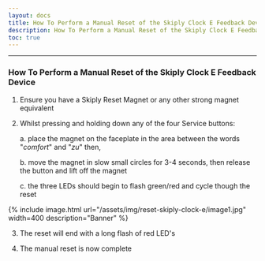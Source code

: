 ```yaml
---
layout: docs
title: How To Perform a Manual Reset of the Skiply Clock E Feedback Device
description: How To Perform a Manual Reset of the Skiply Clock E Feedback Device
toc: true
---
```


---------------------------------------

### How To Perform a Manual Reset of the Skiply Clock E Feedback Device

1.  Ensure you have a Skiply Reset Magnet or any other strong magnet
    equivalent  

2.  Whilst pressing and holding down any of the four Service buttons:

    a.  place the magnet on the faceplate in the area between the words
        "*comfort*" and "*zu*" then,

    b.  move the magnet in slow small circles for 3-4 seconds, then
        release the button and lift off the magnet

    c.  the three LEDs should begin to flash green/red and cycle though
        the reset

{% include image.html url="/assets/img/reset-skiply-clock-e/image1.jpg" width=400 description="Banner" %}

3.  The reset will end with a long flash of red LED's

4.  The manual reset is now complete
